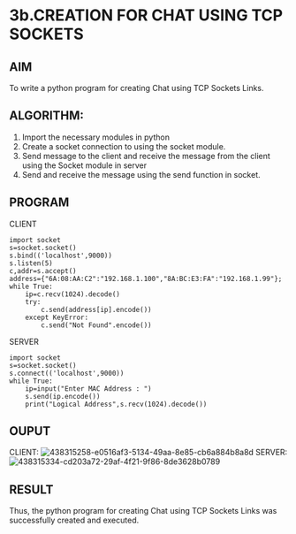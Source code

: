 # 3b.CREATION FOR CHAT USING TCP SOCKETS
## AIM
To write a python program for creating Chat using TCP Sockets Links.
## ALGORITHM:
1. Import the necessary modules in python
2. Create a socket connection to using the socket module.
3. Send message to the client and receive the message from the client using the Socket module in
 server
4. Send and receive the message using the send function in socket.
## PROGRAM
CLIENT
```
import socket
s=socket.socket()
s.bind(('localhost',9000))
s.listen(5)
c,addr=s.accept()
address={"6A:08:AA:C2":"192.168.1.100","8A:BC:E3:FA":"192.168.1.99"};
while True:
    ip=c.recv(1024).decode()
    try:
        c.send(address[ip].encode())
    except KeyError:
        c.send("Not Found".encode())
```
SERVER
```
import socket
s=socket.socket()
s.connect(('localhost',9000))
while True:
    ip=input("Enter MAC Address : ")
    s.send(ip.encode())
    print("Logical Address",s.recv(1024).decode())
```
## OUPUT
CLIENT:
![438315258-e0516af3-5134-49aa-8e85-cb6a884b8a8d](https://github.com/user-attachments/assets/567b780b-fca5-4946-af41-2f1394f67022)
SERVER:
![438315334-cd203a72-29af-4f21-9f86-8de3628b0789](https://github.com/user-attachments/assets/17ecfe91-a865-478f-8b34-ce3d1edc2466)

## RESULT
Thus, the python program for creating Chat using TCP Sockets Links was successfully 
created and executed.
